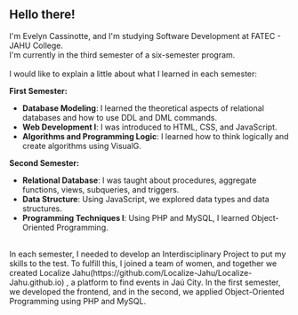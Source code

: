 ## Hello there!<br>
I'm Evelyn Cassinotte, and I'm studying Software Development at FATEC - JAHU College.<br>
I'm currently in the third semester of a six-semester program.<br>
<br>
I would like to explain a little about what I learned in each semester:<br>

**First Semester:**<br>
- **Database Modeling**: I learned the theoretical aspects of relational databases and how to use DDL and DML commands.
- **Web Development I**: I was introduced to HTML, CSS, and JavaScript.
- **Algorithms and Programming Logic**: I learned how to think logically and create algorithms using VisualG.

**Second Semester:**<br>
- **Relational Database**: I was taught about procedures, aggregate functions, views, subqueries, and triggers.
- **Data Structure**: Using JavaScript, we explored data types and data structures.
- **Programming Techniques I**: Using PHP and MySQL, I learned Object-Oriented Programming.
<br>
In each semester, I needed to develop an Interdisciplinary Project to put my skills to the test. To fulfill this, I joined a team of women, and together we created
Localize Jahu(https://github.com/Localize-Jahu/Localize-Jahu.github.io)
, a platform to find events in Jaú City. In the first semester, we developed the frontend, and in the second, we applied Object-Oriented Programming using PHP and MySQL.

